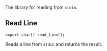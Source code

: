 The library for reading from `stdin`.

## Read Line
```
export char[] read_line();
```

Reads a line from `stdin` and returns the result.
